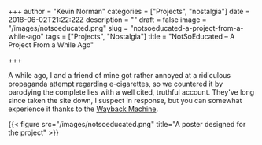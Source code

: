 +++
author = "Kevin Norman"
categories = ["Projects", "nostalgia"]
date = 2018-06-02T21:22:22Z
description = ""
draft = false
image = "/images/notsoeducated.png"
slug = "notsoeducated-a-project-from-a-while-ago"
tags = ["Projects", "Nostalgia"]
title = "NotSoEducated – A Project From a While Ago"

+++

A while ago, I and a friend of mine got rather annoyed at a ridiculous propaganda attempt regarding e-cigarettes, so we countered it by parodying the complete lies with a well cited, truthful account. They've long since taken the site down, I suspect in response, but you can somewhat experience it thanks to the [Wayback Machine](http://web.archive.org/web/20150819060251/http://notsosafe.org:80/).

{{< figure src="/images/notsoeducated.png" title="A poster designed for the project" >}}
